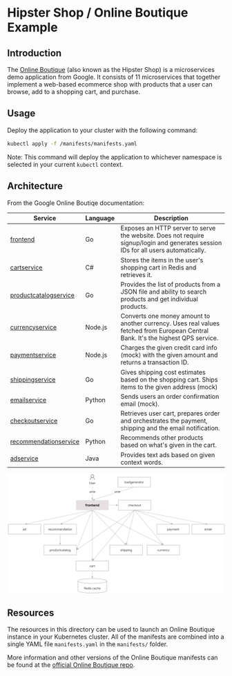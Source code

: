 # Hipster Shop / Online Boutique Example

## Introduction
The [Online Boutique](https://github.com/GoogleCloudPlatform/microservices-demo) (also known as the Hipster Shop) is a microservices demo application from Google.
It consists of 11 microservices that together implement a web-based ecommerce shop with products that a user can browse, add to a shopping cart, and purchase.

## Usage

Deploy the application to your cluster with the following command:

```sh
kubectl apply -f /manifests/manifests.yaml
```

Note: This command will deploy the application to whichever namespace is selected in your current `kubectl` context.

## Architecture
From the Google Online Boutiqe documentation:

| Service                                              | Language      | Description                                                                                                                       |
| ---------------------------------------------------- | ------------- | --------------------------------------------------------------------------------------------------------------------------------- |
| [frontend](./src/frontend)                           | Go            | Exposes an HTTP server to serve the website. Does not require signup/login and generates session IDs for all users automatically. |
| [cartservice](./src/cartservice)                     | C#            | Stores the items in the user's shopping cart in Redis and retrieves it.                                                           |
| [productcatalogservice](./src/productcatalogservice) | Go            | Provides the list of products from a JSON file and ability to search products and get individual products.                        |
| [currencyservice](./src/currencyservice)             | Node.js       | Converts one money amount to another currency. Uses real values fetched from European Central Bank. It's the highest QPS service. |
| [paymentservice](./src/paymentservice)               | Node.js       | Charges the given credit card info (mock) with the given amount and returns a transaction ID.                                     |
| [shippingservice](./src/shippingservice)             | Go            | Gives shipping cost estimates based on the shopping cart. Ships items to the given address (mock)                                 |
| [emailservice](./src/emailservice)                   | Python        | Sends users an order confirmation email (mock).                                                                                   |
| [checkoutservice](./src/checkoutservice)             | Go            | Retrieves user cart, prepares order and orchestrates the payment, shipping and the email notification.                            |
| [recommendationservice](./src/recommendationservice) | Python        | Recommends other products based on what's given in the cart.                                                                      |
| [adservice](./src/adservice)                         | Java          | Provides text ads based on given context words.                                                                                   |

![Architecture diagram](architecture-diagram.png)

## Resources

The resources in this directory can be used to launch an Online Boutique instance in your Kubernetes cluster. 
All of the manifests are combined into a single YAML file `manifests.yaml` in the `manifests/` folder.

More information and other versions of the Online Boutique manifests can be found at the [official Online Boutique repo](https://github.com/GoogleCloudPlatform/microservices-demo).

